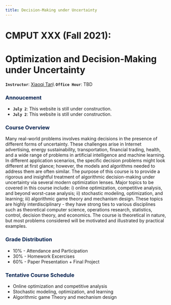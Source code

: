 ```yaml
---
title: Decision-Making under Uncertainty
---
```


>
# CMPUT XXX (Fall 2021):
# Optimization and Decision-Making under Uncertainty 

>
**`Instructor`**: [Xiaoqi Tan](/)\\
**`Office Hour`**: TBD



### <span style="color:#00204e"> Annoucement </span> 

- **`July 2`**: This website is still under construction.
- **`July 2`**: This website is still under construction.


### <span style="color:#00204e"> Course Overview </span> 

Many real-world problems involves making decisions in the presence of different forms of uncertainty. These challenges arise in Internet advertising, energy sustainability, transportation, financial trading, health, and a wide range of problems in artificial intelligence and machine learning. In different application scenarios, the specific decision problems might look different at first glance; however, the models and algorithms needed to address them are often similar. The purpose of this course is to provide a rigorous and insightful treatment of algorithmic decision-making under uncertainty via several modern optimization lenses. Major topics to be covered in this course include: i) online optimization, competitive analysis, and beyond worst-case analysis; ii) stochastic modeling, optimization, and learning; iii) algorithmic game theory and mechanism design. These topics are highly interdisciplinary - they have strong ties to various disciplines such as theoretical computer science, operations research, statistics, control, decision theory, and economics. The course is theoretical in nature, but most problems considered will be motivated and illustrated by practical examples.


### <span style="color:#00204e"> Grade Distribution </span> 

- 10% - Attendance and Participation  
- 30% - Homework Excercises
- 60% - Paper Presentation + Final Project               


### <span style="color:#00204e"> Tentative Course Schedule </span> 

- Online optimization and competitive analysis
- Stochastic modeling, optimization, and learning
- Algorithmic game Theory and mechanism design